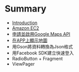 # Summary

* [Introduction](README.md)
* [Amazon EC2](amazon_ec2.md)
* [申請並啟用Google Maps API](apply_google_api_key.md)
* [在APP上顯示地圖](using_google_maps_api_to_show_map.md)
* 用Gson將資料轉換為Json格式
* 用Facebook SDK建立快速登入
* RadioButton + Fragment
* ViewPager

